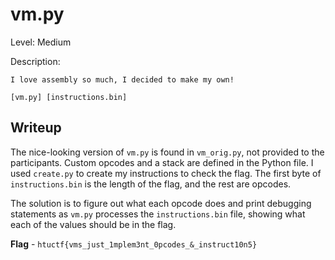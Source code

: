 # vm.py

Level: Medium

Description:

```
I love assembly so much, I decided to make my own!

[vm.py] [instructions.bin]
```

## Writeup

The nice-looking version of `vm.py` is found in `vm_orig.py`, not provided to the participants. Custom opcodes and a stack are defined in the Python file. I used `create.py` to create my instructions to check the flag. The first byte of `instructions.bin` is the length of the flag, and the rest are opcodes.

The solution is to figure out what each opcode does and print debugging statements as `vm.py` processes the `instructions.bin` file, showing what each of the values should be in the flag.

**Flag** - `htuctf{vms_just_1mplem3nt_0pcodes_&_instruct10n5}`
